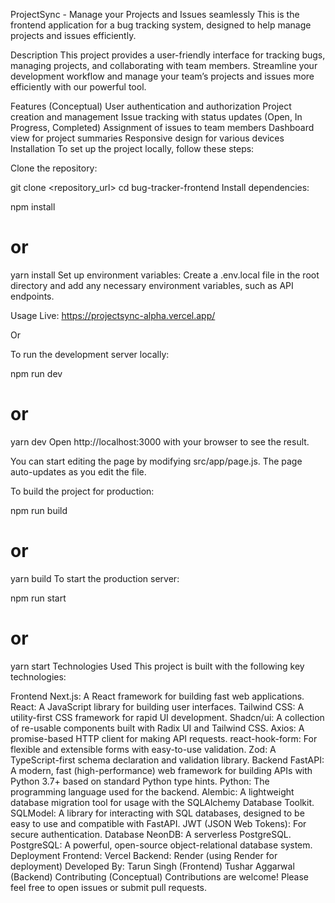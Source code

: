 ProjectSync - Manage your Projects and Issues seamlessly
This is the frontend application for a bug tracking system, designed to help manage projects and issues efficiently.

Description
This project provides a user-friendly interface for tracking bugs, managing projects, and collaborating with team members. Streamline your development workflow and manage your team’s projects and issues more efficiently with our powerful tool.

Features (Conceptual)
User authentication and authorization
Project creation and management
Issue tracking with status updates (Open, In Progress, Completed)
Assignment of issues to team members
Dashboard view for project summaries
Responsive design for various devices
Installation
To set up the project locally, follow these steps:

Clone the repository:

git clone <repository_url>
cd bug-tracker-frontend
Install dependencies:

npm install
# or
yarn install
Set up environment variables: Create a .env.local file in the root directory and add any necessary environment variables, such as API endpoints.

Usage
Live: https://projectsync-alpha.vercel.app/

Or

To run the development server locally:

npm run dev
# or
yarn dev
Open http://localhost:3000 with your browser to see the result.

You can start editing the page by modifying src/app/page.js. The page auto-updates as you edit the file.

To build the project for production:

npm run build
# or
yarn build
To start the production server:

npm run start
# or
yarn start
Technologies Used
This project is built with the following key technologies:

Frontend
Next.js: A React framework for building fast web applications.
React: A JavaScript library for building user interfaces.
Tailwind CSS: A utility-first CSS framework for rapid UI development.
Shadcn/ui: A collection of re-usable components built with Radix UI and Tailwind CSS.
Axios: A promise-based HTTP client for making API requests.
react-hook-form: For flexible and extensible forms with easy-to-use validation.
Zod: A TypeScript-first schema declaration and validation library.
Backend
FastAPI: A modern, fast (high-performance) web framework for building APIs with Python 3.7+ based on standard Python type hints.
Python: The programming language used for the backend.
Alembic: A lightweight database migration tool for usage with the SQLAlchemy Database Toolkit.
SQLModel: A library for interacting with SQL databases, designed to be easy to use and compatible with FastAPI.
JWT (JSON Web Tokens): For secure authentication.
Database
NeonDB: A serverless PostgreSQL.
PostgreSQL: A powerful, open-source object-relational database system.
Deployment
Frontend: Vercel
Backend: Render (using Render for deployment)
Developed By:
Tarun Singh (Frontend)
Tushar Aggarwal (Backend)
Contributing (Conceptual)
Contributions are welcome! Please feel free to open issues or submit pull requests.
